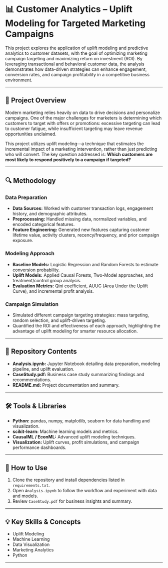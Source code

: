 # 📊 Customer Analytics – Uplift Modeling for Targeted Marketing Campaigns

This project explores the application of uplift modeling and predictive analytics to customer datasets, with the goal of optimizing marketing campaign targeting and maximizing return on investment (ROI). By leveraging transactional and behavioral customer data, the analysis demonstrates how data-driven strategies can enhance engagement, conversion rates, and campaign profitability in a competitive business environment.

---

## 📌 Project Overview

Modern marketing relies heavily on data to drive decisions and personalize campaigns. One of the major challenges for marketers is determining which customers to target with offers or promotions: excessive targeting can lead to customer fatigue, while insufficient targeting may leave revenue opportunities unclaimed.

This project utilizes uplift modeling—a technique that estimates the incremental impact of a marketing intervention, rather than just predicting who will convert. The key question addressed is: **Which customers are most likely to respond positively to a campaign if targeted?**

---

## 🔍 Methodology

### Data Preparation

- **Data Sources:** Worked with customer transaction logs, engagement history, and demographic attributes.
- **Preprocessing:** Handled missing data, normalized variables, and encoded categorical features.
- **Feature Engineering:** Generated new features capturing customer lifetime value, activity clusters, recency/frequency, and prior campaign exposure.

### Modeling Approach

- **Baseline Models:** Logistic Regression and Random Forests to estimate conversion probability.
- **Uplift Models:** Applied Causal Forests, Two-Model approaches, and treatment/control group analysis.
- **Evaluation Metrics:** Qini coefficient, AUUC (Area Under the Uplift Curve), and incremental profit analysis.

### Campaign Simulation

- Simulated different campaign targeting strategies: mass targeting, random selection, and uplift-driven targeting.
- Quantified the ROI and effectiveness of each approach, highlighting the advantage of uplift modeling for smarter resource allocation.

---

## 📂 Repository Contents

- **Analysis.ipynb:** Jupyter Notebook detailing data preparation, modeling pipeline, and uplift evaluation.
- **CaseStudy.pdf:** Business case study summarizing findings and recommendations.
- **README.md:** Project documentation and summary.

---

## 🛠️ Tools & Libraries

- **Python:** pandas, numpy, matplotlib, seaborn for data handling and visualization.
- **scikit-learn:** Machine learning models and metrics.
- **CausalML / EconML:** Advanced uplift modeling techniques.
- **Visualization:** Uplift curves, profit simulations, and campaign performance dashboards.

---

## 🚀 How to Use

1. Clone the repository and install dependencies listed in `requirements.txt`.
2. Open `Analysis.ipynb` to follow the workflow and experiment with data and models.
3. Review `CaseStudy.pdf` for business insights and summary.

---

## 💡 Key Skills & Concepts

- Uplift Modeling
- Machine Learning
- Data Visualization
- Marketing Analytics
- Python

---
